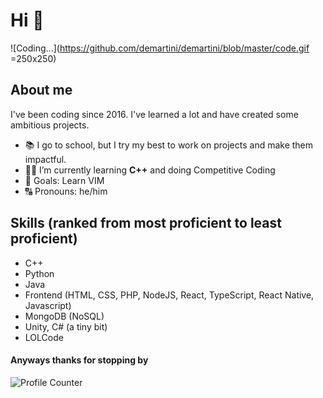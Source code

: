 # Hi 👋
![Coding...](https://github.com/demartini/demartini/blob/master/code.gif  =250x250)


## About me
I've been coding since 2016. I've learned a lot and have created some ambitious projects.

- 📚 I go to school, but I try my best to work on projects and make them impactful.
- 👨‍🎓 I’m currently learning **C++** and doing Competitive Coding
- 🎯 Goals: Learn VIM
- 🔠 Pronouns: he/him

## Skills (ranked from most proficient to least proficient)
- C++
- Python
- Java
- Frontend (HTML, CSS, PHP, NodeJS, React, TypeScript, React Native, Javascript)
- MongoDB (NoSQL)
- Unity, C# (a tiny bit)
- LOLCode


#### Anyways thanks for stopping by

![Profile Counter](https://komarev.com/ghpvc/?username=electricSoda&color=green)


